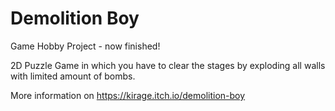 # Demolition Boy
Game Hobby Project - now finished!

2D Puzzle Game in which you have to clear the stages by exploding all walls with limited amount of bombs.

More information on https://kirage.itch.io/demolition-boy
